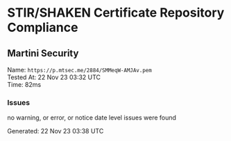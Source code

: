 # STIR/SHAKEN Certificate Repository Compliance

## Martini Security

Name: `https://p.mtsec.me/2884/SMMeqW-AMJAv.pem`\
Tested At: 22 Nov 23 03:32 UTC\
Time: 82ms

### Issues

no warning, or error, or notice date level issues were found

Generated: 22 Nov 23 03:38 UTC